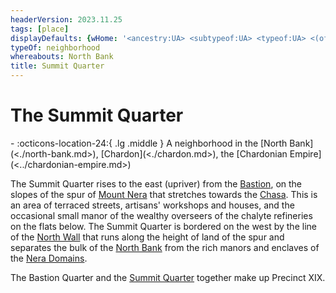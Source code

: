 ```yaml
---
headerVersion: 2023.11.25
tags: [place]
displayDefaults: {wHome: '<ancestry:UA> <subtypeof:UA> <typeof:UA> <(of )primary> <home:3Fq>'}
typeOf: neighborhood
whereabouts: North Bank
title: Summit Quarter
---
```

# The Summit Quarter
<div class="grid cards ext-narrow-margin ext-one-column" markdown>
-    :octicons-location-24:{ .lg .middle } A neighborhood in the [North Bank](<./north-bank.md>), [Chardon](<./chardon.md>), the [Chardonian Empire](<../chardonian-empire.md>)  
</div>


The Summit Quarter rises to the east (upriver) from the [Bastion](<./bastion-quarter.md>), on the slopes of the spur of [Mount Nera](<./mount-nera.md>) that stretches towards the [Chasa](<../../../major-rivers/chasa-nahadi-watershed/chasa.md>). This is an area of terraced streets, artisans' workshops and houses, and the occasional small manor of the wealthy overseers of the chalyte refineries on the flats below. The Summit Quarter is bordered on the west by the line of the [North Wall](<./north-wall-chardon.md>) that runs along the height of land of the spur and separates the bulk of the [North Bank](<./north-bank.md>) from the rich manors and enclaves of the [Nera Domains](<./nera-domains.md>). 

The Bastion Quarter and the [Summit Quarter](<./summit-quarter.md>) together make up Precinct XIX. 